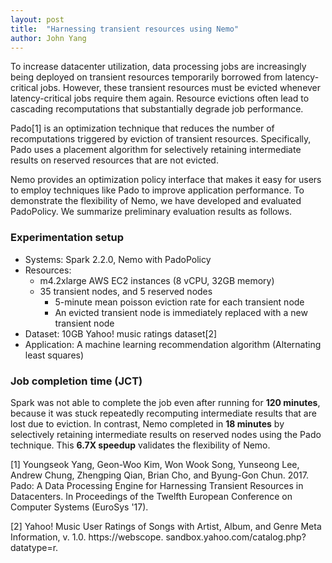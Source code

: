 ```yaml
---
layout: post
title:  "Harnessing transient resources using Nemo"
author: John Yang
---
```


To increase datacenter utilization, data processing jobs are increasingly being deployed on transient resources temporarily borrowed from latency-critical jobs. However, these transient resources must be evicted whenever latency-critical jobs require them again. Resource evictions often lead to cascading recomputations that substantially degrade job performance.

Pado[1] is an optimization technique that reduces the number of recomputations triggered by eviction of transient resources. Specifically, Pado uses a placement algorithm for selectively retaining intermediate results on reserved resources that are not evicted.

Nemo provides an optimization policy interface that makes it easy for users to employ techniques like Pado to improve application performance. To demonstrate the flexibility of Nemo, we have developed and evaluated PadoPolicy. We summarize preliminary evaluation results as follows.


### Experimentation setup


- Systems: Spark 2.2.0, Nemo with PadoPolicy
- Resources:
  - m4.2xlarge AWS EC2 instances (8 vCPU, 32GB memory)
  - 35 transient nodes, and 5 reserved nodes
    - 5-minute mean poisson eviction rate for each transient node
    - An evicted transient node is immediately replaced with a new transient node
- Dataset: 10GB Yahoo! music ratings dataset[2]
- Application: A machine learning recommendation algorithm (Alternating least squares)


### Job completion time (JCT)

Spark was not able to complete the job even after running for **120 minutes**, because it was stuck repeatedly recomputing intermediate results that are lost due to eviction. In contrast, Nemo completed in **18 minutes** by selectively retaining intermediate results on reserved nodes using the Pado technique. This **6.7X speedup** validates the flexibility of Nemo.

[1] Youngseok Yang, Geon-Woo Kim, Won Wook Song, Yunseong Lee, Andrew Chung, Zhengping Qian, Brian Cho, and Byung-Gon Chun. 2017. Pado: A Data Processing Engine for Harnessing Transient Resources in Datacenters. In Proceedings of the Twelfth European Conference on Computer Systems (EuroSys '17).

[2] Yahoo! Music User Ratings of Songs with Artist, Album, and Genre Meta Information, v. 1.0. https://webscope. sandbox.yahoo.com/catalog.php?datatype=r.

